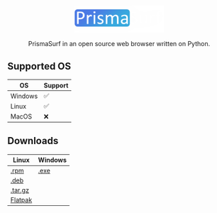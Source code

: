 <p align="center">
<picture>
  <img alt="PrismaSurf" src="https://github.com/JustHomka/PrismaSurf/blob/main/PrismaSurf%20logo.png" width="40%">
</picture>
</p>

<p align="center">
  PrismaSurf in an open source web browser written on Python.
</p>


## Supported OS

| OS       | Support |
| -------- | ------- |
| Windows  | ✅     |
| Linux    | ✅     |
| MacOS    | ❌     |
</p>

## Downloads

| Linux                                    | Windows                               |
|                --------                  |                -------                |
| [.rpm](https://www.nothomka.od.ua)       | [.exe](https://www.nothomka.od.ua)    |
| [.deb](https://www.nothomka.od.ua)       |                                       |
| [.tar.gz](https://www.nothomka.od.ua)    |                                       |
| [Flatpak](https://www.nothomka.od.ua)    |                                       |

